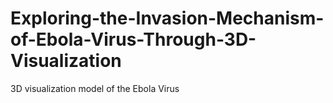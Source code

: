 # Exploring-the-Invasion-Mechanism-of-Ebola-Virus-Through-3D-Visualization
3D visualization model of the Ebola Virus

